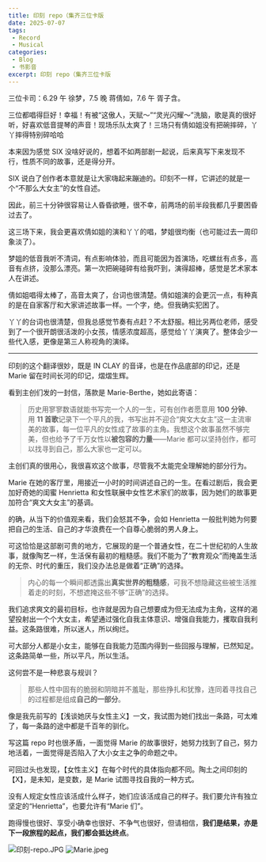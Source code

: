 ```yaml
---
title: 印刻 repo（集齐三位卡版
date: 2025-07-07
tags: 
 - Record
 - Musical
categories:
 - Blog
 - 书影音
excerpt: 印刻 repo（集齐三位卡版
---
```



三位卡司：6.29 午 徐梦，7.5 晚 蒋倩如，7.6 午 胥子含。

三位都唱得巨好！幸福！有被“这傲人，天赋～”“灵光闪耀～”洗脑，歌是真的很好听，好喜欢低音提琴的声音！现场乐队太爽了！三场只有倩如姐没有把碗摔碎，丫丫摔得特别碎哈哈

本来因为感觉 SIX 没啥好说的，想着不如两部剧一起说，后来真写下来发现不行，性质不同的故事，还是得分开。

SIX 说白了创作者本意就是让大家嗨起来蹦迪的。印刻不一样，它讲述的就是一个“不那么大女主”的女性自述。

因此，前三十分钟很容易让人昏昏欲睡，很不幸，前两场的前半段我都几乎要困昏过去了。

这三场下来，我会更喜欢倩如姐的演和丫丫的唱，梦姐很均衡（也可能过去一周印象淡了）。

梦姐的低音我听不清词，有点影响体验，而且可能因为首演场，吃螺丝有点多，高音有点挤，没那么漂亮。第一次把碗碰碎有给我吓到，演得超棒，感觉是艺术家本人在讲述。

倩如姐唱得太棒了，高音太爽了，台词也很清楚。倩如姐演的会更沉一点，有种真的是在自家客厅和大家讲述故事一样。一个字，绝。但我确实犯困了。

丫丫的台词也很清楚，但我总感觉节奏有点赶？不太舒服。相比另两位老师，感受到了一个很开朗很活泼的小女孩，情感浓度超高，感觉给丫丫演爽了。整体会少一些代入感，更像是第三人称视角的演绎。

---

印刻的这个翻译很妙，既是 IN CLAY 的音译，也是在作品底部的印记，还是 Marie 留在时间长河的印记，熠熠生辉。

看到主创们发的一封信，落款是 Marie-Berthe，她如此寄语：

> 历史用寥寥数语就能书写完一个人的一生，可有创作者愿意用 **100 分钟**、用 **11 首歌**记录下一个平凡的我，书写出并不迎合“爽文大女主”这一主流审美的故事，每一位平凡的女性成了故事的主角。我想这个故事虽然不够完美，但也给予了千万女性以**被包容的力量**——Marie 都可以坚持创作，都可以找寻到自己，那么大家也一定可以。

主创们真的很用心，我很喜欢这个故事，尽管我不太能完全理解她的部分行为。

Marie 在她的客厅里，用接近一小时的时间讲述自己的一生。在看过剧后，我会更加好奇她的闺蜜 Henrietta 和女性联展中女性艺术家们的故事，因为她们的故事更加符合“爽文大女主”的基调。

的确，从当下的价值观来看，我们会怒其不争，会如 Henrietta 一般批判她为何要把自己的生活、自己的才华浪费在一个自尊心脆弱的男人身上。

可这恰恰是这部剧可贵的地方，它展现的是一个普通女性，在二十世纪初的人生故事，就像陶艺一样，生活保有最初的粗糙感。我们不能为了“教育观众”而掩盖生活的无奈、时代的重压，我们没办法总是做着“正确”的选择。

> 内心的每一个瞬间都透露出**真实世界的粗糙感**，可我不想隐藏这些被生活推着走的时刻，不想遮掩这些不够“正确”的选择。

我们追求爽文的最初目标，也许就是因为自己想要成为但无法成为主角，这样的渴望投射出一个个大女主，希望通过强化自我主体意识、增强自我能力，攫取自我利益。这条路很难，所以迷人，所以绚烂。

可大部分人都是小女主，能够在自我能力范围内得到一些回报与理解，已然知足。这条路简单一些，所以平凡，所以生活。

这何尝不是一种悲哀与规训？

> 那些人性中固有的脆弱和阴暗并不羞耻，那些挣扎和犹豫，连同着寻找自己的过程都是组成**自己的一部分**。

像是我先前写的【浅谈她厌与女性主义】一文，我试图为她们找出一条路，可太难了，每一条路的途中都是千百年的驯化。

写这篇 repo 时也很矛盾，一面觉得 Marie 的故事很好，她努力找到了自己，努力地活着，一面觉得是否陷入了大小女主之争的命题之中。

可回过头也发现，【女性主义】在每个时代的具体指向都不同。陶土之间印刻的【X】，是未知，是变数，是 Marie 试图寻找自我的一种方式。

没有人规定女性应该活成什么样子，她们应该活成自己的样子。我们要允许有独立坚定的“Henrietta”，也要允许有“Marie 们”。

跑得慢也很好、享受小确幸也很好、不争气也很好，但请相信，**我们是结果，亦是下一段旅程的起点，我们都会抵达终点**。

![印刻-repo.JPG](/images/印刻-repo.JPG)
![Marie.jpeg](/images/Marie.jpeg)